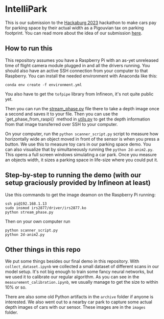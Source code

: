 # IntelliPark

This is our submission to the [Hackaburg 2023](https://hackaburg.de/) hackathon to make cars pay for parking space by their actual width as a Pigouvian tax on parking footprint. You can read more about the idea of our submission [here](https://devpost.com/software/tax-the-width).

## How to run this
This repository assumes you have a Raspberry Pi with an as-yet unreleased time of flight camera module plugged in and all the drivers running. You should also have an active SSH connection from your computer to that Raspberry. You can install the needed environment with Anaconda like this:

```
conda env create -f environment.yml
```

You also have to get the `tofpipe` library from Infineon, it's not quite public yet.

Then you can run the [stream_phase.py](file_from_raspi\stream_phase.py) file there to take a depth image once a second and saves it to your file. Then you can use the ´get_phase_from_raspi()´ method in [utils.py](utils.py) to get the depth information from that image transferred over SSH to your computer.

On your computer, run the `python scanner_script.py` script to measure how horizontally wide an object moved in front of the sensor is when you press a button. We use this to measure toy cars in our parking space demo. You can also visualize that by simultaneously running the `python 2d-anim2.py`. This opens a full screen windows simulating a car park. Once you measure an objects width, it sizes a parking space in life-size where you could put it.

## Step-by-step to running the demo (with our setup graciously provided by Infineon at least)

Use this commands to get the image deamon on the Raspberry Pi running:
```
ssh pi@192.168.1.13
sudo insmod irs2877/driver/irs2877.ko
python stream_phase.py
```

Then on your own computer run
```
python scanner_script.py
python 2d-anim2.py
```

## Other things in this repo

We put some things besides our final demo in this repository. With `collect_dataset.ipynb` we collected a small dataset of different scans in our model setup. It's not big enough to train some fancy neural networks, but we used it to calibrate our regular algorithm. As you can see in the `measurement_calibration.ipynb`, we usually manage to get the size to within 10% or so.

There are also some old Python artifacts in the `archive` folder if anyone is interested. We also went out to a nearby car park to capture some actual depth images of cars with our sensor. These images are in the `images` folder.